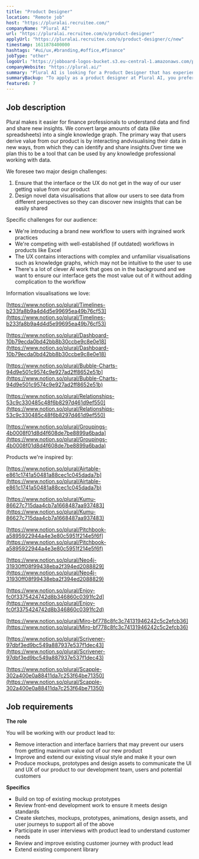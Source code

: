 ```yaml
---
title: "Product Designer"
location: "Remote job"
host: "https://pluralai.recruitee.com/"
companyName: "Plural AI"
url: "https://pluralai.recruitee.com/o/product-designer"
applyUrl: "https://pluralai.recruitee.com/o/product-designer/c/new"
timestamp: 1611878400000
hashtags: "#ui/ux,#branding,#office,#finance"
jobType: "other"
logoUrl: "https://jobboard-logos-bucket.s3.eu-central-1.amazonaws.com/plural-ai"
companyWebsite: "https://plural.ai/"
summary: "Plural AI is looking for a Product Designer that has experience in: #ui/ux, #branding, #office."
summaryBackup: "To apply as a product designer at Plural AI, you preferably need to have some knowledge of: #ui/ux, #branding, #office."
featured: 7
---
```


## Job description

Plural makes it easier for finance professionals to understand data and find and share new insights. We convert large amounts of data (like spreadsheets) into a single knowledge graph. The primary way that users derive value from our product is by interacting andvisualising their data in new ways, from which they can identify and share insights.Over time we plan this to be a tool that can be used by any knowledge professional working with data.

We foresee two major design challenges:

1.  Ensure that the interface or the UX do not get in the way of our user getting value from our product
2.  Design novel data visualisations that allow our users to see data from different perspectives so they can discover new insights that can be easily shared

Specific challenges for our audience:

*   We're introducing a brand new workflow to users with ingrained work practices
*   We're competing with well-established (if outdated) workflows in products like Excel
*   The UX contains interactions with complex and unfamiliar visualisations such as knowledge graphs, which may not be intuitive to the user to use
*   There's a lot of clever AI work that goes on in the background and we want to ensure our interface gets the most value out of it without adding complication to the workflow

Information visualisations we love:

[https://www.notion.so/plural/Timelines-b233fa8b9a4d4d5e99695ea49b76cf53](https://www.notion.so/plural/Timelines-b233fa8b9a4d4d5e99695ea49b76cf53)

[https://www.notion.so/plural/Dashboard-10b79ecda0bd42bb8b30ccbe9c8e0e18](https://www.notion.so/plural/Dashboard-10b79ecda0bd42bb8b30ccbe9c8e0e18)

[https://www.notion.so/plural/Bubble-Charts-94d9e501c9574c9e927ad2ff8652e51b](https://www.notion.so/plural/Bubble-Charts-94d9e501c9574c9e927ad2ff8652e51b)

[https://www.notion.so/plural/Relationships-53c9c330485c48f6b8297d461d9ef550](https://www.notion.so/plural/Relationships-53c9c330485c48f6b8297d461d9ef550)

[https://www.notion.so/plural/Groupings-4b0008f01d8d4f608de7be8899a6bada](https://www.notion.so/plural/Groupings-4b0008f01d8d4f608de7be8899a6bada)

Products we're inspired by:

[https://www.notion.so/plural/Airtable-e861c1741a50481a88cec1c045dada7b](https://www.notion.so/plural/Airtable-e861c1741a50481a88cec1c045dada7b)

[https://www.notion.so/plural/Kumu-86627c715daa4cb7a1668487aa937483](https://www.notion.so/plural/Kumu-86627c715daa4cb7a1668487aa937483)

[https://www.notion.so/plural/Pitchbook-a5895922944a4e3e80c5951f214e5f6f](https://www.notion.so/plural/Pitchbook-a5895922944a4e3e80c5951f214e5f6f)

[https://www.notion.so/plural/Neo4j-31930ff08f99438eba2f394ed2088829](https://www.notion.so/plural/Neo4j-31930ff08f99438eba2f394ed2088829)

[https://www.notion.so/plural/Enjoy-fc0f3375424742d8b346860c0391fc2d](https://www.notion.so/plural/Enjoy-fc0f3375424742d8b346860c0391fc2d)

[https://www.notion.so/plural/Miro-bf778c8fc3c74131946242c5c2efcb36](https://www.notion.so/plural/Miro-bf778c8fc3c74131946242c5c2efcb36)

[https://www.notion.so/plural/Scrivener-97dbf3ed9bc549a887937e537f1dec43](https://www.notion.so/plural/Scrivener-97dbf3ed9bc549a887937e537f1dec43)

[https://www.notion.so/plural/Scapple-302a400e0a88411da7c253f64be71350](https://www.notion.so/plural/Scapple-302a400e0a88411da7c253f64be71350)

## Job requirements

**The role**

You will be working with our product lead to:

*   Remove interaction and interface barriers that may prevent our users from getting maximum value out of our new product
*   Improve and extend our existing visual style and make it your own
*   Produce mockups, prototypes and design assets to communicate the UI and UX of our product to our development team, users and potential customers

**Specifics**

*   Build on top of existing mockup prototypes
*   Review front-end development work to ensure it meets design standards
*   Create sketches, mockups, prototypes, animations, design assets, and user journeys to support all of the above
*   Participate in user interviews with product lead to understand customer needs
*   Review and improve existing customer journey with product lead
*   Extend existing component library
